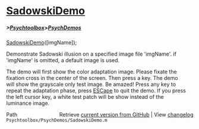 # [SadowskiDemo](SadowskiDemo)
##### >[Psychtoolbox](Psychtoolbox)>[PsychDemos](PsychDemos)

[SadowskiDemo](SadowskiDemo)([imgName]);  
  
Demonstrate Sadowski illusion on a specified image file 'imgName'. if  
'imgName' is omitted, a default image is used.  
  
The demo will first show the color adaptation image. Please fixate the  
fixation cross in the center of the screen. Then press a key. The demo  
will show the grayscale only test image. Be amazed! Press any key to  
repeat the adaptation phase, press [ESCape](ESCape) to quit the demo. If you press  
the left cursor key, a white test patch will be show instead of the  
luminance image.  
  




<div class="code_header" style="text-align:right;">
  <span style="float:left;">Path&nbsp;&nbsp;</span> <span class="counter">Retrieve <a href=
  "https://raw.github.com/Psychtoolbox-3/Psychtoolbox-3/beta/Psychtoolbox/PsychDemos/SadowskiDemo.m">current version from GitHub</a> | View <a href=
  "https://github.com/Psychtoolbox-3/Psychtoolbox-3/commits/beta/Psychtoolbox/PsychDemos/SadowskiDemo.m">changelog</a></span>
</div>
<div class="code">
  <code>Psychtoolbox/PsychDemos/SadowskiDemo.m</code>
</div>

